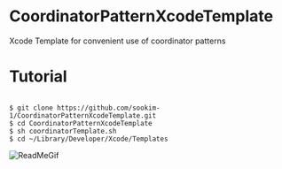 # CoordinatorPatternXcodeTemplate
Xcode Template for convenient use of coordinator patterns


# Tutorial

```Shell

$ git clone https://github.com/sookim-1/CoordinatorPatternXcodeTemplate.git
$ cd CoordinatorPatternXcodeTemplate
$ sh coordinatorTemplate.sh
$ cd ~/Library/Developer/Xcode/Templates

```


![ReadMeGif](https://user-images.githubusercontent.com/55218398/184839154-15dc378e-a199-4a68-8c73-63fb7375feac.gif)
